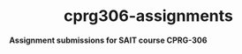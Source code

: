 <p align="center">
  <h1 align="center">cprg306-assignments</h1>
</p>

**Assignment submissions for SAIT course CPRG-306**

